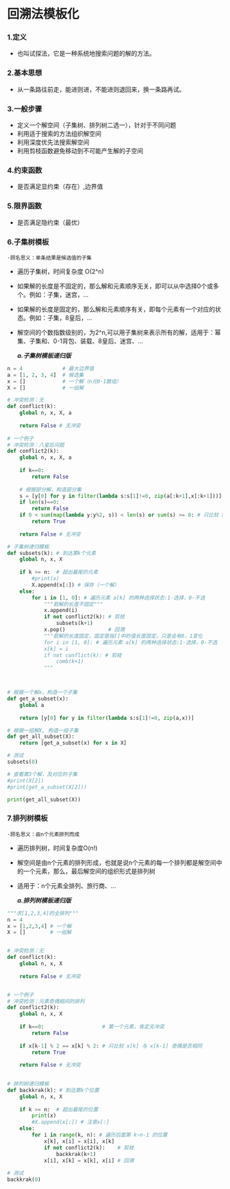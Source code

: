 # 回溯法模板化
### 1.定义
- 也叫试探法，它是一种系统地搜索问题的解的方法。
### 2.基本思想
- 从一条路往前走，能进则进，不能进则退回来，换一条路再试。
### 3.一般步骤
- 定义一个解空间（子集树、排列树二选一），针对于不同问题
- 利用适于搜索的方法组织解空间
- 利用深度优先法搜索解空间
- 利用剪枝函数避免移动到不可能产生解的子空间
### 4.约束函数
- 是否满足显约束（存在）,边界值
### 5.限界函数
- 是否满足隐约束（最优）
### 6.子集树模板
```text
·顾名思义：单条结果是候选值的子集
```
- 遍历子集树，时间复杂度 O(2^n)
- 如果解的长度是不固定的，那么解和元素顺序无关，即可以从中选择0个或多个。例如：子集，迷宫，...
- 如果解的长度是固定的，那么解和元素顺序有关，即每个元素有一个对应的状态。例如：子集，8皇后，...
- 解空间的个数指数级别的，为2^n,可以用子集树来表示所有的解，适用于：幂集、子集和、0-1背包、装载、8皇后、迷宫、...

    ***a.子集树模板递归版***
```python
n = 4             # 最大边界值
a = [1, 2, 3, 4]  # 候选集
x = []            # 一个解（n元0-1数组）
X = []            # 一组解

# 冲突检测：无
def conflict(k):
    global n, x, X, a
    
    return False # 无冲突
    
# 一个例子
# 冲突检测：八皇后问题
def conflict2(k):
    global n, x, X, a
    
    if k==0:
        return False
    
    # 根据部分解，构造部分集
    s = [y[0] for y in filter(lambda s:s[1]!=0, zip(a[:k+1],x[:k+1]))]
    if len(s)==0:
        return False
    if 0 < sum(map(lambda y:y%2, s)) < len(s) or sum(s) >= 8: # 只比较 x[k] 与 x[k-1] 奇偶是否相间
        return True
    
    return False # 无冲突

# 子集树递归模板
def subsets(k): # 到达第k个元素
    global n, x, X
    
    if k >= n:  # 超出最尾的元素
        #print(x)
        X.append(x[:]) # 保存（一个解）
    else:
        for i in [1, 0]: # 遍历元素 a[k] 的两种选择状态:1-选择，0-不选
            """若解的长度不固定"""
            x.append(i)
            if not conflict2(k): # 剪枝
                subsets(k+1)
            x.pop()              # 回溯
            """若解的长度固定，固定是指[]中的值长度固定，只是会有0，1变化
            for i in [1, 0]: # 遍历元素 a[k] 的两种选择状态:1-选择，0-不选
            x[k] = i
            if not conflict(k): # 剪枝
                comb(k+1)
            """



# 根据一个解x，构造一个子集
def get_a_subset(x):
    global a
    
    return [y[0] for y in filter(lambda s:s[1]!=0, zip(a,x))]

# 根据一组解X, 构造一组子集
def get_all_subset(X):
    return [get_a_subset(x) for x in X]

# 测试
subsets(0)

# 查看第3个解，及对应的子集
#print(X[2])
#print(get_a_subset(X[2]))

print(get_all_subset(X))
```
### 7.排列树模板
```text
·顾名思义：由n个元素排列而成
```
- 遍历排列树，时间复杂度O(n!)
- 解空间是由n个元素的排列形成，也就是说n个元素的每一个排列都是解空间中的一个元素，那么，最后解空间的组织形式是排列树
- 适用于：n个元素全排列、旅行商、...

    ***a.排列树模板递归版***
```python
"""求[1,2,3,4]的全排列"""
n = 4
x = [1,2,3,4] # 一个解
X = []        # 一组解


# 冲突检测：无
def conflict(k):
    global n, x, X
    
    return False # 无冲突


# 一个例子
# 冲突检测：元素奇偶相间的排列
def conflict2(k):
    global n, x, X
    
    if k==0:                   # 第一个元素，肯定无冲突
        return False
        
    if x[k-1] % 2 == x[k] % 2: # 只比较 x[k] 与 x[k-1] 奇偶是否相同
        return True
        
    return False # 无冲突
    

# 排列树递归模板
def backkrak(k): # 到达第k个位置
    global n, x, X
    
    if k >= n:  # 超出最尾的位置
        print(x)
        #X.append(x[:]) # 注意x[:]
    else:
        for i in range(k, n): # 遍历后面第 k~n-1 的位置
            x[k], x[i] = x[i], x[k]
            if not conflict2(k):    # 剪枝
                backkrak(k+1)
            x[i], x[k] = x[k], x[i] # 回溯
            
# 测试
backkrak(0)
```